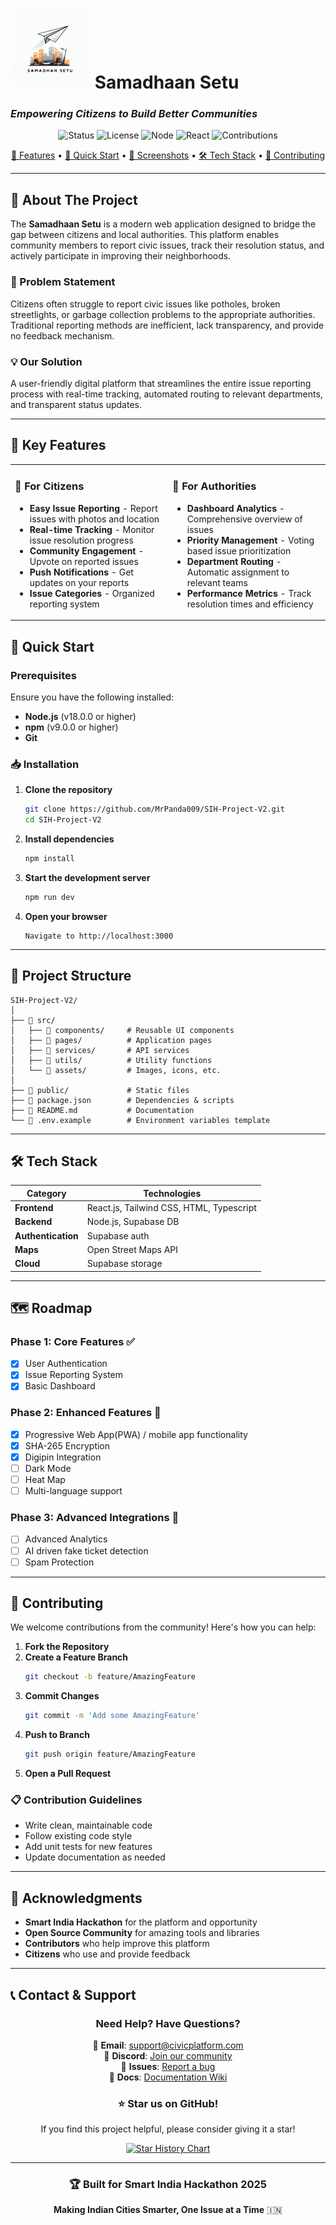 # ![Logo](/logo-128.jpg) Samadhaan Setu
### *Empowering Citizens to Build Better Communities*

<div align="center">

![Status](https://img.shields.io/badge/Status-Active-success)
![License](https://img.shields.io/badge/License-MIT-blue)
![Node](https://img.shields.io/badge/Node.js-18+-green)
![React](https://img.shields.io/badge/React-18.2.0-61DAFB?logo=react)
![Contributions](https://img.shields.io/badge/Contributions-Welcome-orange)

[🌟 Features](#-key-features) • [🚀 Quick Start](#-quick-start) • [📸 Screenshots](#-screenshots) • [🛠️ Tech Stack](#-tech-stack) • [🤝 Contributing](#-contributing)

</div>

---

## 📖 About The Project

The **Samadhaan Setu** is a modern web application designed to bridge the gap between citizens and local authorities. This platform enables community members to report civic issues, track their resolution status, and actively participate in improving their neighborhoods.

### 🎯 Problem Statement
Citizens often struggle to report civic issues like potholes, broken streetlights, or garbage collection problems to the appropriate authorities. Traditional reporting methods are inefficient, lack transparency, and provide no feedback mechanism.

### 💡 Our Solution
A user-friendly digital platform that streamlines the entire issue reporting process with real-time tracking, automated routing to relevant departments, and transparent status updates.

---

## 🌟 Key Features

<table>
<tr>
<td width="50%">

### 📱 For Citizens
- **Easy Issue Reporting** - Report issues with photos and location
- **Real-time Tracking** - Monitor issue resolution progress
- **Community Engagement** - Upvote on reported issues
- **Push Notifications** - Get updates on your reports
- **Issue Categories** - Organized reporting system

</td>
<td width="50%">

### 🏢 For Authorities
- **Dashboard Analytics** - Comprehensive overview of issues
- **Priority Management** - Voting based issue prioritization
- **Department Routing** - Automatic assignment to relevant teams
- **Performance Metrics** - Track resolution times and efficiency

</td>
</tr>
</table>


## 🚀 Quick Start

### Prerequisites
Ensure you have the following installed:
- **Node.js** (v18.0.0 or higher)
- **npm** (v9.0.0 or higher)
- **Git**

### 📥 Installation

1. **Clone the repository**
   ```bash
   git clone https://github.com/MrPanda009/SIH-Project-V2.git
   cd SIH-Project-V2
   ```

2. **Install dependencies**
   ```bash
   npm install
   ```

3. **Start the development server**
   ```bash
   npm run dev
   ```

4. **Open your browser**
   ```
   Navigate to http://localhost:3000
   ```

---

## 📂 Project Structure

```
SIH-Project-V2/
│
├── 📁 src/
│   ├── 📁 components/     # Reusable UI components
│   ├── 📁 pages/          # Application pages
│   ├── 📁 services/       # API services
│   ├── 📁 utils/          # Utility functions
│   └── 📁 assets/         # Images, icons, etc.
│
├── 📁 public/             # Static files
├── 📄 package.json        # Dependencies & scripts
├── 📄 README.md           # Documentation
└── 📄 .env.example        # Environment variables template
```

---

## 🛠️ Tech Stack

<div align="center">

| Category | Technologies |
|----------|-------------|
| **Frontend** | React.js, Tailwind CSS, HTML, Typescript |
| **Backend** | Node.js, Supabase DB |
| **Authentication** | Supabase auth |
| **Maps** | Open Street Maps API |
| **Cloud** | Supabase storage |

</div>

---

## 🗺️ Roadmap

### Phase 1: Core Features ✅
- [x] User Authentication
- [x] Issue Reporting System
- [x] Basic Dashboard

### Phase 2: Enhanced Features 🚧
- [x] Progressive Web App(PWA) / mobile app functionality
- [x] SHA-265 Encryption
- [x] Digipin Integration
- [ ] Dark Mode
- [ ] Heat Map
- [ ] Multi-language support

### Phase 3: Advanced Integrations 📅
- [ ] Advanced Analytics
- [ ] AI driven fake ticket detection
- [ ] Spam Protection
---

## 🤝 Contributing

We welcome contributions from the community! Here's how you can help:

1. **Fork the Repository**
2. **Create a Feature Branch**
   ```bash
   git checkout -b feature/AmazingFeature
   ```
3. **Commit Changes**
   ```bash
   git commit -m 'Add some AmazingFeature'
   ```
4. **Push to Branch**
   ```bash
   git push origin feature/AmazingFeature
   ```
5. **Open a Pull Request**

### 📋 Contribution Guidelines
- Write clean, maintainable code
- Follow existing code style
- Add unit tests for new features
- Update documentation as needed

---

## 🙏 Acknowledgments

- **Smart India Hackathon** for the platform and opportunity
- **Open Source Community** for amazing tools and libraries
- **Contributors** who help improve this platform
- **Citizens** who use and provide feedback

---

## 📞 Contact & Support

<div align="center">

### Need Help? Have Questions?

📧 **Email**: support@civicplatform.com  
💬 **Discord**: [Join our community](https://discord.gg/civicplatform)  
🐛 **Issues**: [Report a bug](https://github.com/MrPanda009/SIH-Project-V2/issues)  
📖 **Docs**: [Documentation Wiki](https://github.com/MrPanda009/SIH-Project-V2/wiki)

### ⭐ Star us on GitHub!
If you find this project helpful, please consider giving it a star!

[![Star History Chart](https://api.star-history.com/svg?repos=MrPanda009/SIH-Project-V2&type=Date)](https://star-history.com/#MrPanda009/SIH-Project-V2&Date)

</div>

---

<div align="center">

### 🏆 Built for Smart India Hackathon 2025

**Making Indian Cities Smarter, One Issue at a Time** 🇮🇳

</div>
